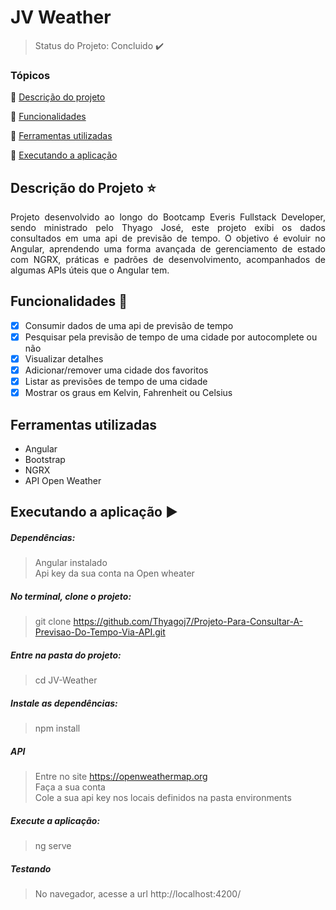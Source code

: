 <p align="center">
  <h1>JV Weather</h1>
</p>

> Status do Projeto: Concluido :heavy_check_mark:

### Tópicos 

:small_blue_diamond: [Descrição do projeto](#descrição-do-projeto-star)

:small_blue_diamond: [Funcionalidades](#funcionalidades-checkered_flag)

:small_blue_diamond: [Ferramentas utilizadas](#ferramentas-utilizadas)

:small_blue_diamond: [Executando a aplicação](#executando-a-aplicação-arrow_forward)

## Descrição do Projeto :star:
<p align="justify"> 
Projeto desenvolvido ao longo do Bootcamp Everis Fullstack Developer, sendo ministrado pelo Thyago José, este projeto exibi os dados consultados em uma api de previsão de tempo. O objetivo é evoluir no Angular, aprendendo uma forma avançada de gerenciamento de estado com NGRX, práticas e padrões de desenvolvimento, acompanhados de algumas APIs úteis que o Angular tem.
</p>

## Funcionalidades :checkered_flag:
- [X] Consumir dados de uma api de previsão de tempo
- [X] Pesquisar pela previsão de tempo de uma cidade por autocomplete ou não
- [X] Visualizar detalhes 
- [X] Adicionar/remover uma cidade dos favoritos
- [X] Listar as previsões de tempo de uma cidade 
- [X] Mostrar os graus em Kelvin, Fahrenheit ou Celsius

## Ferramentas utilizadas
  - Angular
  - Bootstrap
  - NGRX
  - API Open Weather

## Executando a aplicação :arrow_forward:
  ##### Dependências:
  > Angular instalado<br>
  > Api key da sua conta na Open wheater
  
  ##### No terminal, clone o projeto:
   > git clone https://github.com/Thyagoj7/Projeto-Para-Consultar-A-Previsao-Do-Tempo-Via-API.git
  
  ##### Entre na pasta do projeto:
   > cd JV-Weather

  ##### Instale as dependências:
   > npm install
 
  ##### API
  >  Entre no site https://openweathermap.org <br>
  >  Faça a sua conta <br>
  >  Cole a sua api key nos locais definidos na pasta environments
  
  ##### Execute a aplicação:
   > ng serve
  
  ##### Testando
  >  No navegador, acesse a url http://localhost:4200/
  
 
